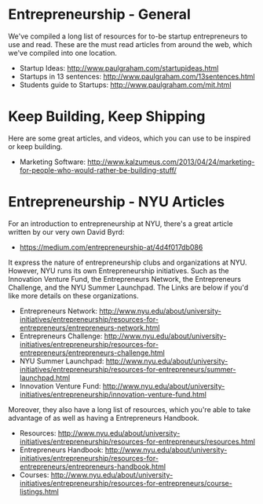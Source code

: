 Entrepreneurship - General
==================================================

We've compiled a long list of resources for to-be startup entrepreneurs to use and read. These are the must read articles from around the web, which we've compiled into one location.

- Startup Ideas: http://www.paulgraham.com/startupideas.html
- Startups in 13 sentences: http://www.paulgraham.com/13sentences.html
- Students guide to Startups: http://www.paulgraham.com/mit.html

Keep Building, Keep Shipping
==================================================

Here are some great articles, and videos, which you can use to be inspired or keep building. 

- Marketing Software: http://www.kalzumeus.com/2013/04/24/marketing-for-people-who-would-rather-be-building-stuff/

Entrepreneurship - NYU Articles
==================================================

For an introduction to entrepreneurship at NYU, there's a great article written by our very own David Byrd: 

- https://medium.com/entrepreneurship-at/4d4f017db086

It express the nature of entrepreneurship clubs and organizations at NYU. However, NYU runs its own Entrepreneurship initiatives. Such as the Innovation Venture Fund, the Entrepreneurs Network, the Entrepreneurs Challenge, and the NYU Summer Launchpad. The Links are below if you'd like more details on these organizations.

- Entrepreneurs Network: http://www.nyu.edu/about/university-initiatives/entrepreneurship/resources-for-entrepreneurs/entrepreneurs-network.html
- Entrepreneurs Challenge: http://www.nyu.edu/about/university-initiatives/entrepreneurship/resources-for-entrepreneurs/entrepreneurs-challenge.html
- NYU Summer Launchpad: http://www.nyu.edu/about/university-initiatives/entrepreneurship/resources-for-entrepreneurs/summer-launchpad.html
- Innovation Venture Fund: http://www.nyu.edu/about/university-initiatives/entrepreneurship/innovation-venture-fund.html

Moreover, they also have a long list of resources, which you're able to take advantage of as well as having a Entrepreneurs Handbook.

- Resources: http://www.nyu.edu/about/university-initiatives/entrepreneurship/resources-for-entrepreneurs/resources.html
- Entrepreneurs Handbook: http://www.nyu.edu/about/university-initiatives/entrepreneurship/resources-for-entrepreneurs/entrepreneurs-handbook.html
- Courses: http://www.nyu.edu/about/university-initiatives/entrepreneurship/resources-for-entrepreneurs/course-listings.html
